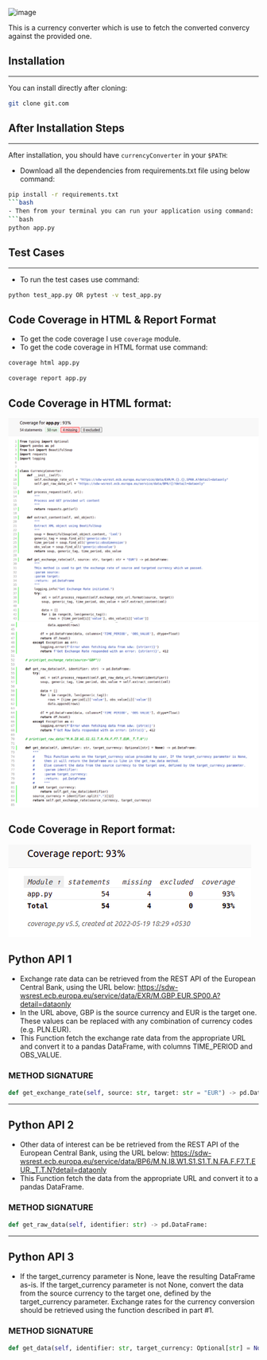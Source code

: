 ![image](https://user-images.githubusercontent.com/51111117/169300992-396c15fa-d32a-4256-a782-97df00a8bafc.png)

This is a currency converter which is use to fetch the converted convercy against the provided one.

## Installation
------------

You can install directly after cloning:
```bash
git clone git.com
```

## After Installation Steps
-----------------

After installation, you should have ``currencyConverter`` in your ``$PATH``:
- Download all the dependencies from requirements.txt file using below command:
```bash
pip install -r requirements.txt
```bash
- Then from your terminal you can run your application using command:
```bash
python app.py
```
## Test Cases
-----------------
- To run the test cases use command:
```bash
python test_app.py OR pytest -v test_app.py
```

Code Coverage in HTML & Report Format
-----------------
- To  get the code coverage I use `coverage` module.
- To get the code coverage in HTML format use command:
```bash
coverage html app.py
```
```bash
coverage report app.py
```


## Code Coverage in HTML format:
![img.png](htmlcov/img.png)
![img_1.png](htmlcov/img_1.png)

## Code Coverage in Report format:
![img_2.png](htmlcov/img_2.png)
 
## Python API 1
-  Exchange rate data can be retrieved from the REST API of the European Central Bank, using the URL below: https://sdw-wsrest.ecb.europa.eu/service/data/EXR/M.GBP.EUR.SP00.A?detail=dataonly
- In the URL above, GBP is the source currency and EUR is the target one. These values can be replaced with
any combination of currency codes (e.g. PLN.EUR).
- This Function fetch the exchange rate data from the appropriate URL and convert it to a pandas DataFrame, with columns TIME_PERIOD and OBS_VALUE.
### METHOD SIGNATURE
```python
def get_exchange_rate(self, source: str, target: str = "EUR") -> pd.DataFrame:
```
---------

## Python API 2

- Other data of interest can be be retrieved from the REST API of the European Central Bank, using the URL
below: https://sdw-wsrest.ecb.europa.eu/service/data/BP6/M.N.I8.W1.S1.S1.T.N.FA.F.F7.T.EUR._T.T.N?detail=dataonly
- This Function fetch the data from the appropriate URL and convert it to a pandas DataFrame.
### METHOD SIGNATURE
```python
def get_raw_data(self, identifier: str) -> pd.DataFrame:
```
---------

## Python API 3

- If the target_currency parameter is None, leave the resulting DataFrame as-is. If the target_currency parameter is not None, convert the data from the source currency to the target one, defined by the target_currency parameter. Exchange rates for the currency conversion should be retrieved using the function described in part #1.
### METHOD SIGNATURE
```python
def get_data(self, identifier: str, target_currency: Optional[str] = None) -> pd.DataFrame:
```
